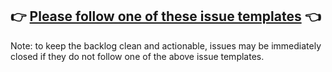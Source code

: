 ## 👉 [Please follow one of these issue templates](https://github.com/CheesecakeLabs/react-next-boilerplate/issues/new/choose) 👈

Note: to keep the backlog clean and actionable, issues may be immediately closed if they do not follow one of the above issue templates.